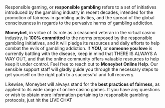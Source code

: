 Responsible gaming, or **responsible gambling** refers to a set of initiatives introduced by the gambling industry in recent decades, intended for the promotion of fairness in gambling activities, and the spread of the global consciousness in regards to the pervasive harms of gambling addiction.

**Moneybet**, in virtue of its role as a seasoned veteran in the virtual casino industry, is **100% committed** to the norms proposed by the responsible gambling initiatives, and it will pledge its resources and daily efforts to help combat the evils of gambling addiction. If **YOU**, or **someone you love** is currently battling with the disease, keep in mind that THERE IS ALWAYS A WAY OUT, and that the online community offers valuable resources to help keep it under control. Feel free to reach out to **Moneybet Online Help**. Our sensible support staff will gladly guide you through the necessary steps to get yourself on the right path to a successful and full recovery.

Likewise, Moneybet will always stand for the **best practices of fairness**, as applied to its wide range of online casino games. If you have any questions or wish to obtain more information pertaining to responsible gambling protocols, just hit the LIVE CHAT

